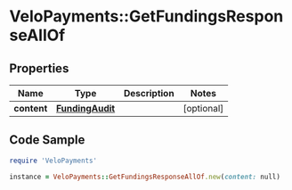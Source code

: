 # VeloPayments::GetFundingsResponseAllOf

## Properties

Name | Type | Description | Notes
------------ | ------------- | ------------- | -------------
**content** | [**FundingAudit**](FundingAudit.md) |  | [optional] 

## Code Sample

```ruby
require 'VeloPayments'

instance = VeloPayments::GetFundingsResponseAllOf.new(content: null)
```


